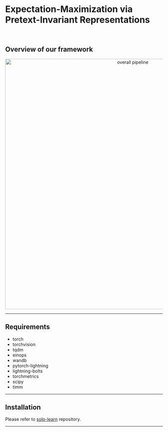 # Expectation-Maximization via Pretext-Invariant Representations<br>
<br>


## Overview of our framework
<p align="center">
    <img src="https://i.ibb.co/JKkg8Zv/arc-empir3.gif"  width="800" alt="overall pipeline">
<p>

---
## Requirements
* torch
* torchvision
* tqdm
* einops
* wandb
* pytorch-lightning
* lightning-bolts
* torchmetrics
* scipy
* timm
---

## Installation

Please refer to [solo-learn](https://github.com/vturrisi/solo-learn) repository.

---
